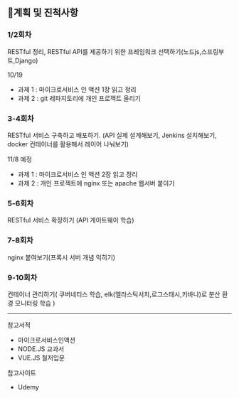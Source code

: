 ## 📌계획 및 진척사항

### 1/2회차 
RESTful 정리, RESTful API를 제공하기 위한 프레임워크 선택하기(노드js,스프링부트,Django)

10/19
- 과제 1 : 마이크로서비스 인 액션 1장 읽고 정리
- 과제 2 : git 레파지토리에 개인 프로젝트 올리기 

### 3-4회차 
RESTful 서비스 구축하고 배포하기. (API 실제 설계해보기, Jenkins 설치해보기, docker 컨테이너를 활용해서 레이어 나눠보기)

11/8 예정 
- 과제 1 : 마이크로서비스 인 액션 2장 읽고 정리
- 과제 2 : 개인 프로젝트에 nginx 또는 apache 웹서버 붙이기


### 5-6회차 
RESTful 서비스 확장하기 (API 게이트웨이 학습)

### 7-8회차 
nginx 붙여보기(프록시 서버 개념 익히기)

### 9-10회차 
컨테이너 관리하기( 쿠버네티스 학습, elk(엘라스틱서치,로그스태시,키바나)로 분산 환경 모니터링 학습 )

- - -
참고서적
- 마이크로서비스인액션
- NODE.JS 교과서
- VUE.JS 철저입문

참고사이트
- Udemy
